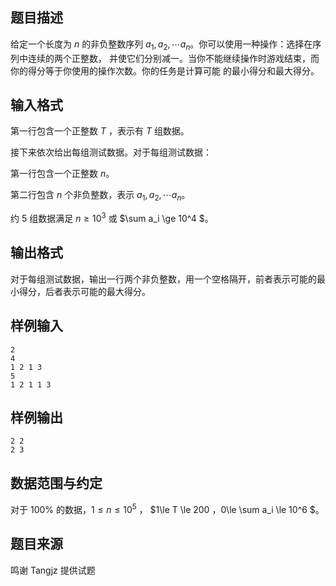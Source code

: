 ## 题目描述
给定一个长度为 $n$ 的非负整数序列 $a_1,a_2,\cdots a_n$。你可以使用一种操作：选择在序列中连续的两个正整数，
并使它们分别减一。当你不能继续操作时游戏结束，而你的得分等于你使用的操作次数。你的任务是计算可能
的最小得分和最大得分。
## 输入格式
第一行包含一个正整数 $T$ ，表示有 $T$ 组数据。

接下来依次给出每组测试数据。对于每组测试数据：

第一行包含一个正整数 $n$。

第二行包含 $n$ 个非负整数，表示 $a_1,a_2,\cdots a_n$。

约 $5$ 组数据满足 $n \ge  10^3$ 或 $\sum a_i \ge  10^4 $。
## 输出格式
对于每组测试数据，输出一行两个非负整数，用一个空格隔开，前者表示可能的最小得分，后者表示可能的最大得分。
## 样例输入
```plain
2
4
1 2 1 3
5
1 2 1 1 3
```
## 样例输出
```plain
2 2
2 3
```
## 数据范围与约定
对于 $100\%$ 的数据，$1 \le n \le 10^5$ ， $1\le T \le 200 $，$0\le \sum a_i \le 10^6 $。
## 题目来源
鸣谢 Tangjz 提供试题